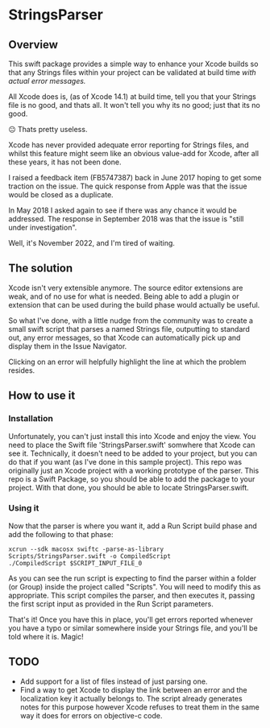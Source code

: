 #  StringsParser
## Overview
This swift package provides a simple way to enhance your Xcode builds so that any Strings files within your project can be validated at build time _with actual error messages._

All Xcode does is, (as of Xcode 14.1) at build time, tell you that your Strings file is no good, and thats all.  It won't tell you why its no good; just that its no good.

😐 Thats pretty useless.

Xcode has never provided adequate error reporting for Strings files, and whilst this feature might seem like an obvious value-add for Xcode, after all these years, it has not been done.

I raised a feedback item (FB5747387) back in June 2017 hoping to get some traction on the issue.  The quick response from Apple was that the issue would be closed as a duplicate.

In May 2018 I asked again to see if there was any chance it would be addressed.  The response in September 2018 was that the issue is "still under investigation".

Well, it's November 2022, and I'm tired of waiting.
## The solution
Xcode isn't very extensible anymore.  The source editor extensions are weak, and of no use for what is needed.  Being able to add a plugin or extension that can be used during the build phase would actually be useful.

So what I've done, with a little nudge from the community was to create a small swift script that parses a named Strings file, outputting to standard out, any error messages, so that Xcode can automatically pick up and display them in the Issue Navigator.

Clicking on an error will helpfully highlight the line at which the problem resides.
## How to use it
### Installation
Unfortunately, you can't just install this into Xcode and enjoy the view.  You need to place the Swift file 'StringsParser.swift' somwhere that Xcode can see it.  Technically, it doesn't need to be added to your project, but you can do that if you want (as I've done in this sample project).
This repo was originally just an Xcode project with a working prototype of the parser.  This repo is a Swift Package, so you should be able to add the package to your project.  With that done, you should be able to locate StringsParser.swift.
### Using it
Now that the parser is where you want it, add a Run Script build phase and add the following to that phase:

    xcrun --sdk macosx swiftc -parse-as-library Scripts/StringsParser.swift -o CompiledScript
    ./CompiledScript $SCRIPT_INPUT_FILE_0

As you can see the run script is expecting to find the parser within a folder (or Group) inside the project called "Scripts". You will need to modify this as appropriate.
This script compiles the parser, and then executes it, passing the first script input as provided in the Run Script parameters.

That's it!  Once you have this in place, you'll get errors reported whenever you have a typo or similar somewhere inside your Strings file, and you'll be told where it is.  Magic!
## TODO
* Add support for a list of files instead of just parsing one.
* Find a way to get Xcode to display the link between an error and the localization key it actually belongs to.  The script already generates notes for this purpose however Xcode refuses to treat them in the same way it does for errors on objective-c code.
